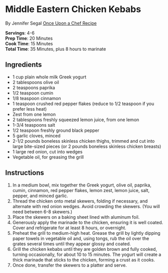 # Middle Eastern Chicken Kebabs
By Jennifer Segal
[Once Upon a Chef Recipe](http://www.onceuponachef.com/2012/09/middle-eastern-chicken-kebabs.html)

**Servings**: 4-6  
**Prep Time**: 20 Minutes  
**Cook Time**: 15 Minutes  
**Total Time**: 35 Minutes, plus 8 hours to marinate

## Ingredients

- 1 cup plain whole milk Greek yogurt
- 2 tablespoons olive oil
- 2 teaspoons paprika
- 1/2 teaspoon cumin
- 1/8 teaspoon cinnamon
- 1 teaspoon crushed red pepper flakes (reduce to 1/2 teaspoon if you prefer less heat)
- Zest from one lemon
- 2 tablespoons freshly squeezed lemon juice, from one lemon
- 1-3/4 teaspoons salt
- 1/2 teaspoon freshly ground black pepper
- 5 garlic cloves, minced
- 2-1/2 pounds boneless skinless chicken thighs, trimmed and cut into large bite-sized pieces (or 2 pounds boneless skinless chicken breasts)
- 1 large red onion, cut into wedges
- Vegetable oil, for greasing the grill

## Instructions

1. In a medium bowl, mix together the Greek yogurt, olive oil, paprika, cumin, cinnamon, red pepper flakes, lemon zest, lemon juice, salt, pepper, and minced garlic.
2. Thread the chicken onto metal skewers, folding if necessary, and alternate with red onion wedges. Avoid crowding the skewers. (You will need between 6-8 skewers.)
3. Place the skewers on a baking sheet lined with aluminum foil.
4. Generously apply the marinade to the chicken, ensuring it is well coated. Cover and refrigerate for at least 8 hours, or overnight.
5. Preheat the grill to medium-high heat. Grease the grill by lightly dipping paper towels in vegetable oil and, using tongs, rub the oil over the grates several times until they appear glossy and coated.
6. Grill the chicken kebabs until they are golden brown and fully cooked, turning occasionally, for about 10 to 15 minutes. The yogurt will create a thick marinade that sticks to the chicken, forming a crust as it cooks.
7. Once done, transfer the skewers to a platter and serve.